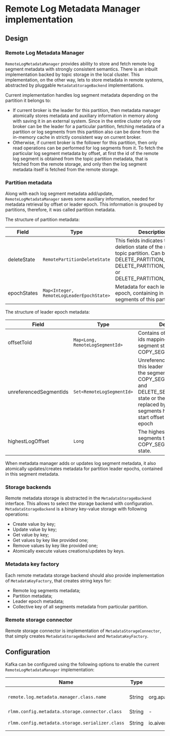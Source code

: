 # Remote Log Metadata Manager implementation

## Design

### Remote Log Metadata Manager

`RemoteLogMetadataManager` provides ability to store and fetch remote log segment metadata with strongly consistent semantics.
There is an inbuilt implementation backed by topic storage in the local cluster. This implementation, on the other way, 
lets to store metadata in remote systems, abstracted by pluggable `MetadataStorageBackend` implementations.

Current implementation handles log segment metadata depending on the partition it belongs to: 

- If current broker is the leader for this partition, then metadata manager atomically stores metadata and auxiliary information 
in memory along with saving it in an external system. Since in the entire cluster only one broker can be the leader 
for a particular partition, fetching metadata of a partition or log segments from this partition also can be done from 
the in-memory cache in strictly consistent way on current broker.
- Otherwise, if current broker is the follower for this partition, then only read operations can be performed 
for log segments from it. To fetch the particular log segment metadata by offset, at first the id of the remote 
log segment is obtained from the topic partition metadata, that is fetched from the remote storage,
and only then the log segment metadata itself is fetched from the remote storage.

### Partition metadata

Along with each log segment metadata add/update, `RemoteLogMetadataManager` saves some auxiliary information, needed for 
metadata retrieval by offset or leader epoch. This information is grouped by partitions, therefore, it was called partition metadata.

The structure of partition metadata:

| Field       | Type                                      | Description                                                                                                                                                            |
|-------------|-------------------------------------------|------------------------------------------------------------------------------------------------------------------------------------------------------------------------|
| deleteState | `RemotePartitionDeleteState`              | This fields indicates the deletion state of the remote topic partition. Can be one of DELETE_PARTITION_MARKED, DELETE_PARTITION_STARTED or DELETE_PARTITION_FINISHED.	 |
| epochStates | `Map<Integer, RemoteLogLeaderEpochState>` | Metadata for each leader epoch, containing in log segments of this partition.                                                                                          |

The structure of leader epoch metadata:

| Field                  | Type                            | Description                                                                                                                                                                                                                                       |
|------------------------|---------------------------------|---------------------------------------------------------------------------------------------------------------------------------------------------------------------------------------------------------------------------------------------------|
| offsetToId             | `Map<Long, RemoteLogSegmentId>` | Contains offset to segment ids mapping with the segment state as COPY_SEGMENT_FINISHED.	                                                                                                                                                          |
| unreferencedSegmentIds | `Set<RemoteLogSegmentId>`       | Unreferenced segments for this leader epoch. It contains the segments still in COPY_SEGMENT_STARTED and DELETE_SEGMENT_STARTED state or these have been replaced by callers with other segments having the same start offset for the leader epoch |
| highestLogOffset       | `Long`                          | The highest log offset of the segments that reached the COPY_SEGMENT_FINISHED state.                                                                                                                                                              |

When metadata manager adds or updates log segment metadata, it also atomically updates/creates metadata for partition leader epochs, 
contained in this segment metadata.

### Storage backends

Remote metadata storage is abstracted in the `MetadataStorageBackend` interface. 
This allows to select the storage backend with configuration. `MetadataStorageBackend` is a binary key-value storage with following operations:
- Create value by key;
- Update value by key;
- Get value by key;
- Get values by key like provided one;
- Remove values by key like provided one;
- Atomically execute values creations/updates by keys. 

### Metadata key factory

Each remote metadata storage backend should also provide implementation of `MetadataKeyFactory`, that creates string keys for:

- Remote log segments metadata;
- Partition metadata;
- Leader epoch metadata;
- Collective key of all segments metadata from particular partition.

### Remote storage connector

Remote storage connector is implementation of `MetadataStorageConnector`, that simply creates `MetadataStorageBackend` and `MetadataKeyFactory`.
## Configuration

Kafka can be configured using the following options to enable the current `RemoteLogMetadataManager` implementation:

| Name                                            | Type   | Default value                                                            | Description                                                                                                                                                                                            |
|-------------------------------------------------|--------|--------------------------------------------------------------------------|--------------------------------------------------------------------------------------------------------------------------------------------------------------------------------------------------------|
| `remote.log.metadata.manager.class.name`        | String | org.apache.kafka.server.log.remote.storage.RemoteLogMetadataManager      | Fully qualified class name of `RemoteLogMetadataManager` implementation. To enable current implementation it should be set to 'io.aiven.kafka.tieredstorage.metadata.storage.RemoteLogMetadataManager' |
| `rlmm.config.metadata.storage.connector.class`  | String | -                                                                        | Fully qualified class name of `MetadataStorageConnector` implementation.                                                                                                                               |
| `rlmm.config.metadata.storage.serializer.class` | String | io.aiven.kafka.tieredstorage.metadata.storage.serde.DefaultMetadataMapper | Fully qualified class name of `MetadataSerDe` implementation, remote log/partition metadata serializer.                                                                                                |
